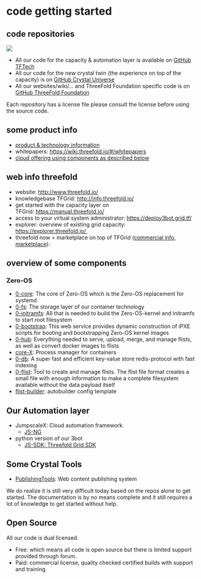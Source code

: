 # code getting started

## code repositories

![](https://cdn-images.welcometothejungle.com/5DDbrp9_kdlw05Z0hzc7kYEpaaruHhUUWJqs-nW1o8k/rs:auto:980::/q:85/czM6Ly93dHRqLXByb2R1Y3Rpb24vdXBsb2Fkcy9jYXRlZ29yeS9jb3Zlci8yNjYwLzE1NDg4My9jb2xsZWN0aW9uX2NhdGVnb3J5X2JlaGluZF90aGVfY29kZS5qcGc)

- All our code for the capacity & automation layer is available on [GitHub TFTech](https://github.com/threefoldtech)
- All our code for the new crystal twin (the experience on top of the capacity) is on [GitHub Crystal Universe](https://github.com/crystaluniverse)
- All our websites/wiki/... and ThreeFold Foundation specific code is on [GitHub ThreeFold Foundation](https://github.com/threefoldtech)

Each repository has a license file please consult the license before using the source code.

## some product info

- [product & technology information](secure.threefold.tech/pad/#/2/pad/view/NID3eKn0Ui6FWiXXy6zn-fv8fUsWY8Hr83f3JEHJIAg/embed/)
- whitepapers: https://wiki.threefold.io/#/whitepapers
- [cloud offering using components as described below](https://info.threefold.tech/#/hercules_components)

## web info threefold

- website: http://www.threefold.io/
- knowledgebase TFGrid: http://info.threefold.io/
- get started with the capacity layer on TFGrid: https://manual.threefold.io/
- access to your virtual system administrator: https://deploy3bot.grid.tf/
- explorer: overview of existing grid capacity: https://explorer.threefold.io/ 
- threefold now = marketplace on top of TFGrid ([commercial info](https://now.threefold.io/), [marketplace](https://marketplace.threefold.io/)): 


## overview of some components

### Zero-OS

* [0-core](https://github.com/threefoldtech/0-core): The core of Zero-OS which is the Zero-OS replacement for systemd
* [0-fs](https://github.com/threefoldtech/0-fs): The storage layer of our container technology
* [0-initramfs](https://github.com/threefoldtech/0-initramfs): All that is needed to build the Zero-OS-kernel and initramfs to start root filesystem
* [0-bootstrap](https://github.com/threefoldtech/0-bootstrap): This web service provides dynamic construction of iPXE scripts for booting and bootstrapping Zero-OS kernel images
* [0-hub](https://github.com/threefoldtech/0-hub): Everything needed to serve, upload, merge, and manage flists, as well as convert docker images to flists
* [core-X](https://github.com/threefoldtech/corex): Process manager for containers
* [0-db](https://github.com/threefoldtech/0-db): A super fast and efficient key-value store redis-protocol with fast indexing
* [0-flist](https://github.com/threefoldtech/0-flist): Tool to create and manage flists. The flist file format creates a small file with enough information to make a complete filesystem available without the data payload itself
* [flist-builder](https://github.com/threefoldtech/flist-builder-config): autobuilder config template

## Our Automation layer

* JumpscaleX: Cloud automation framework. 
    * [JS-NG](https://github.com/threefoldtech/js-ng)
* python version of our 3bot
    * [JS-SDK: Threefold Grid SDK](https://github.com/threefoldtech/js-sdk)

## Some Crystal Tools

* [PublishingTools](https://github.com/crystaluniverse/publishingtools): Web content publishing system

We do realize it is still very difficult today based on the repos alone to get started. The documentation is by no means complete and it still requires a lot of knowledge to get started without help.

## Open Source

All our code is dual licensed. 

* Free: which means all code is open source but there is limited support provided through forum.
* Paid: commercial license, quality checked certified builds with support and training.

